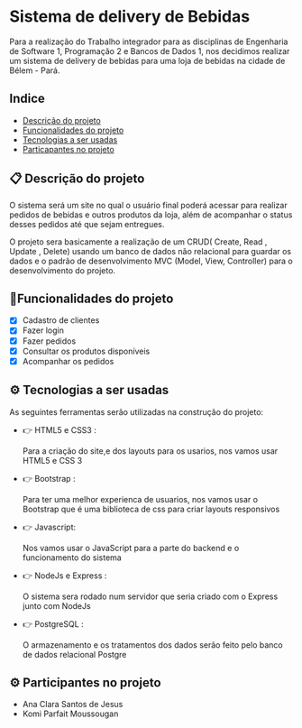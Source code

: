 # Sistema de delivery de Bebidas 

Para a realização do Trabalho integrador para as disciplinas de Engenharia de Software 1, Programação 2 e Bancos de Dados 1, nos decidimos realizar um sistema de delivery de bebidas para uma loja de bebidas  na cidade de Bélem - Pará.


## Indice 

- <a href="#descrição"> Descrição do projeto</a>
- <a href="#funcionalidades"> Funcionalidades do projeto</a>
- <a href="#tecnologias"> Tecnologias a ser usadas </a>
- <a href="#pessoas"> Particapantes no projeto</a>

## 📋 Descrição do projeto
<a name="descrição"></a>
O sistema será um site no qual o usuário final poderá acessar para realizar pedidos de bebidas e outros produtos da loja, além de acompanhar o status desses pedidos até que sejam entregues. 

O projeto sera basicamente a realização de um CRUD( Create, Read , Update , Delete) usando um banco de dados não relacional para guardar os dados e o padrão de desenvolvimento MVC  (Model, View,   Controller) para o desenvolvimento do projeto.


## 📱Funcionalidades do projeto
<a name="funcionalidades"></a>

- [x] Cadastro de clientes 
- [x] Fazer login
- [x] Fazer pedidos  
- [x] Consultar os produtos disponíveis 
- [x] Acompanhar os pedidos 

## ⚙️ Tecnologias a ser usadas
<a name="tecnologias"> </a>

As seguintes ferramentas serão utilizadas na construção do projeto:
-  👉 HTML5 e CSS3 :

    Para a criação do site,e dos layouts para os usarios, nos vamos usar HTML5 e CSS 3 
-  👉 Bootstrap :

    Para ter uma melhor experienca de usuarios, nos vamos usar o Bootstrap que é uma biblioteca de css para criar layouts responsivos 
-  👉 Javascript: 

    Nos vamos usar o JavaScript para a parte do backend e o funcionamento do sistema 
-  👉 NodeJs e Express :

    O sistema sera rodado num servidor que seria criado com o Express junto com NodeJs
-  👉 PostgreSQL :

    O armazenamento e os tratamentos dos dados serão feito pelo    banco de dados relacional Postgre


## ⚙️ Participantes no projeto
<a name="pessoas"> </a>
- Ana Clara Santos de Jesus 
- Komi Parfait Moussougan